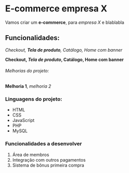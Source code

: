 # E-commerce empresa X

Vamos criar um **e-commerce**, para *empresa X* e blablabla

## Funcionalidades:

_Checkout, **Tela de produto**, Catálogo, Home com banner_

**Checkout, _Tela de produto_, Catálogo, Home com banner**

###### Melhorias do projeto:

__Melhoria 1__, _melhoria 2_

### Linguagens do projeto:

* HTML
* CSS
* JavaScript
* PHP
* MySQL
  
### Funcionalidades a desenvolver

1. Área de membros
2. Integração com outros pagamentos
3. Sistema de bônus primeira compra
